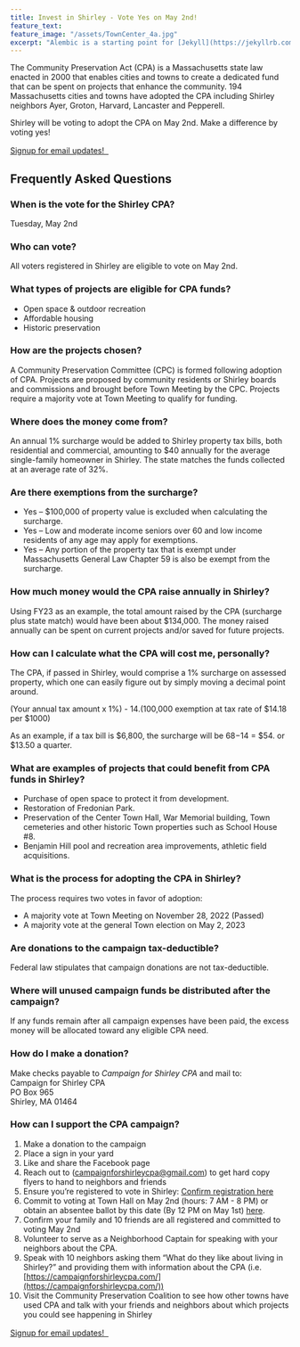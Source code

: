 ```yaml
---
title: Invest in Shirley - Vote Yes on May 2nd!
feature_text: 
feature_image: "/assets/TownCenter_4a.jpg"
excerpt: "Alembic is a starting point for [Jekyll](https://jekyllrb.com/) projects. Rather than starting from scratch, this boilerplate is designed to get the ball rolling immediately. Install it, configure it, tweak it, push it."
---
```


The Community Preservation Act (CPA) is a Massachusetts state law enacted in 2000 that enables cities and towns to create a dedicated fund that can be spent on projects that enhance the community. 194 Massachusetts cities and towns have adopted the CPA including Shirley neighbors Ayer, Groton, Harvard, Lancaster and Pepperell.

Shirley will be voting to adopt the CPA on May 2nd. Make a difference by voting yes!

<a class="button" href="#ccblock" onclick="document.getElementById('ccblock').style.display = 'block';">Signup for email updates!&nbsp; <svg width="16" height="16" class="icon  icon--email" role="img" alt="email"><title>email</title><use xlink:href="#email" fill="CurrentColor"></use></svg>
</a>

## Frequently Asked Questions

### When is the vote for the Shirley CPA?

Tuesday, May 2nd

### Who can vote?

All voters registered in Shirley are eligible to vote on May 2nd. 

### What types of projects are eligible for CPA funds?

 - Open space & outdoor recreation
 - Affordable housing
 - Historic preservation

### How are the projects chosen?

A Community Preservation Committee (CPC) is formed following adoption of CPA. Projects are proposed by community residents or Shirley boards and commissions and brought before Town Meeting by the CPC. Projects require a majority vote at Town Meeting to qualify for funding.

### Where does the money come from?

An annual 1% surcharge would be added to Shirley property tax bills, both residential and commercial, amounting to $40 annually for the average single-family homeowner in Shirley. The state matches the funds collected at an average rate of 32%.

### Are there exemptions from the surcharge?

 - Yes – $100,000 of property value is excluded when calculating the surcharge.
 - Yes – Low and moderate income seniors over 60 and low income residents of any age may apply for exemptions.
 - Yes – Any portion of the property tax that is exempt under Massachusetts General Law Chapter 59 is also be exempt from the surcharge.

### How much money would the CPA raise annually in Shirley?

Using FY23 as an example, the total amount raised by the CPA (surcharge plus state match) would have been about $134,000. The money raised annually can be spent on current projects and/or saved for future projects.

### How can I calculate what the CPA will cost me, personally?

The CPA, if passed in Shirley, would comprise a 1% surcharge on assessed property, which one can easily figure out by simply moving a decimal point around.  

(Your annual tax amount  x  1%) - $14. ($100,000 exemption at tax rate of $14.18 per $1000)

As an example, if a tax bill is $6,800, the surcharge will be $68-$14 = $54. or $13.50 a quarter.

### What are examples of projects that could benefit from CPA funds in Shirley?

 - Purchase of open space to protect it from development.
 - Restoration of Fredonian Park.
 - Preservation of the Center Town Hall, War Memorial building, Town cemeteries and other historic Town properties such as School House #8.
 - Benjamin Hill pool and recreation area improvements, athletic field acquisitions.

### What is the process for adopting the CPA in Shirley?

The process requires two votes in favor of adoption:
 - A majority vote at Town Meeting on November 28, 2022 (Passed)
 - A majority vote at the general Town election on May 2, 2023

### Are donations to the campaign tax-deductible?

Federal law stipulates that campaign donations are not tax-deductible.

### Where will unused campaign funds be distributed after the campaign?

If any funds remain after all campaign expenses have been paid, the excess money will be allocated toward any eligible CPA need.

### How do I make a donation?

Make checks payable to *Campaign for Shirley CPA* and mail to:<br>
Campaign for Shirley CPA<br>
PO Box 965<br>
Shirley, MA  01464

### How can I support the CPA campaign?

1. Make a donation to the campaign 
2. Place a sign in your yard 
3. Like and share the Facebook page 
4. Reach out to (campaignforshirleycpa@gmail.com) to get hard copy flyers to hand to neighbors and friends
5. Ensure you’re registered to vote in Shirley: [Confirm registration here](https://www.sec.state.ma.us/VoterRegistrationSearch/MyVoterRegStatus.aspx)
6. Commit to voting at Town Hall on May 2nd (hours: 7 AM - 8 PM) or obtain an absentee ballot by this date (By 12 PM on May 1st) [here](https://www.sec.state.ma.us/divisions/elections/languages/absentee-ballot-applications.htm).
7. Confirm your family and 10 friends are all registered and committed to voting May 2nd
8. Volunteer to serve as a Neighborhood Captain for speaking with your neighbors about the CPA.
9. Speak with 10 neighbors asking them “What do they like about living in Shirley?” and providing them with information about the CPA (i.e. [https://campaignforshirleycpa.com/](https://campaignforshirleycpa.com/))
10. Visit the Community Preservation Coalition to see how other towns have used CPA and talk with your friends and neighbors about which projects you could see happening in Shirley


<a class="button" href="#ccblock" onclick="document.getElementById('ccblock').style.display = 'block';">Signup for email updates!&nbsp; <svg width="16" height="16" class="icon  icon--email" role="img" alt="email"><title>email</title><use xlink:href="#email" fill="CurrentColor"></use></svg>
</a>


<div id="ccblock" style="display: none;">
<!-- Begin Constant Contact Active Forms -->
<script> var _ctct_m = "68e7b8c9c897d6b88692b97e7ffd0ea7"; </script>
<script id="signupScript" src="//static.ctctcdn.com/js/signup-form-widget/current/signup-form-widget.min.js" async defer></script>
<!-- End Constant Contact Active Forms -->
<!-- Begin Constant Contact Inline Form Code -->
<div class="ctct-inline-form" data-form-id="aebf5ed6-fb45-4081-9ac0-f4b6cf8a92a9"></div>
<!-- End Constant Contact Inline Form Code -->
</div>
